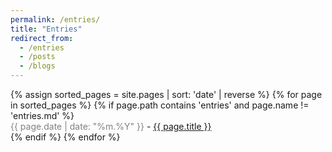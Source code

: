 ```yaml
---
permalink: /entries/
title: "Entries"
redirect_from:
  - /entries
  - /posts
  - /blogs
---
```


<ul id="expandable-list" style="list-style-type: none; padding-left: 0">
{% assign sorted_pages = site.pages | sort: 'date' | reverse %}
{% for page in sorted_pages %}
    {% if page.path contains 'entries' and page.name != 'entries.md' %}
    <li>
      <span style="color: gray;">{{ page.date | date: "%m.%Y" }}</span> - <a href="{{ page.url | relative_url }}">{{ page.title }}</a>
    </li>
    {% endif %}
{% endfor %}
</ul>


